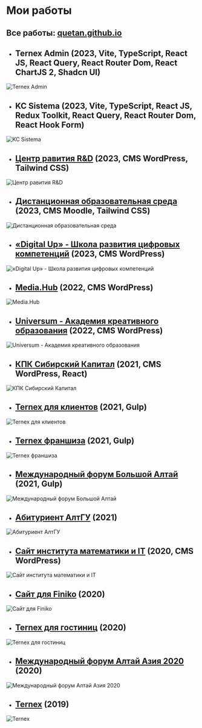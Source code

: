 # Мои работы

## Все работы: [quetan.github.io](https://quetan.github.io/)

* ## Ternex Admin (2023, Vite, TypeScript, React JS, React Query, React Router Dom, React ChartJS 2, Shadcn UI)
![Ternex Admin](./thumbs/ternexadmin.webp.webp "Ternex Admin")

* ## KC Sistema (2023, Vite, TypeScript, React JS, Redux Toolkit, React Query, React Router Dom, React Hook Form)
![KC Sistema](./thumbs/sistema.webp "KC Sistema")

* ## [Центр равития R&D](https://rnd.asu.ru/) (2023, CMS WordPress, Tailwind CSS)
![Центр равития R&D](./thumbs/rnd.webp "Центр равития R&D")

* ## [Дистанционная образовательная среда](https://quetan.github.io/prof/dist) (2023, CMS Moodle, Tailwind CSS)
![Дистанционная образовательная среда](./thumbs/prof.webp "Дистанционная образовательная среда")​

* ## [«Digital Up» - Школа развития цифровых компетенций](https://digitalup.asu.ru/) (2023, CMS WordPress)
![«Digital Up» - Школа развития цифровых компетенций](./thumbs/digitalUp.webp "«Digital Up» - Школа развития цифровых компетенций")​

* ## [Media.Hub](https://quetan.github.io/MediaHub/) (2022, CMS WordPress)
![Media.Hub](./thumbs/MediaHub.webp "Media.Hub")​

* ## [Universum - Академия креативного образования](https://universum.asu.ru/) (2022, CMS WordPress)
![Universum - Академия креативного образования](./thumbs/universum.webp "Universum - Академия креативного образования")​

* ## [КПК Сибирский Капитал](https://sibkap.ru/) (2021, CMS WordPress, React)
![КПК Сибирский Капитал](./thumbs/sibkap.webp "КПК Сибирский Капитал")​

* ## [Ternex для клиентов](https://ternex.ru/consumers/) (2021, Gulp)
![Ternex для клиентов](./thumbs/ternex2.webp "Ternex для клиентов")​

* ## [Ternex франшиза](https://ternex.ru/franchise/) (2021, Gulp)
![Ternex франшиза](./thumbs/franchise.webp "Ternex франшиза")

* ## [Международный форум Большой Алтай](http://altai2021.asu.ru/) (2021, Gulp)
![Международный форум Большой Алтай](./thumbs/altai.webp "Международный форум Большой Алтай")​

* ## [Абитуриент АлтГУ](https://abiturient.asu.ru/) (2021)
![Абитуриент АлтГУ](./thumbs/abit.webp "Абитуриент АлтГУ")​

* ## [Сайт института математики и IT](http://www.math.asu.ru/) (2020, CMS WordPress)
![Сайт института математики и IT](./thumbs/math.webp "Сайт института математики и IT")​

* ## [Сайт для Finiko](https://quetan.github.io/archive/finiko_removed) (2020)
![Сайт для Finiko](./thumbs/finiko.webp "Сайт для Finiko")​

* ## [Ternex для гостиниц](https://ternex.ru/hotels/) (2020)
![Ternex для гостиниц](./thumbs/hotels.webp "Ternex для гостиниц")​

* ## [Международный форум Алтай Азия 2020](http://altaiasia2020.asu.ru/) (2020)
![Международный форум Алтай Азия 2020](./thumbs/asia.webp "Международный форум Алтай Азия 2020")​

* ## [Ternex](https://ternex.ru) (2019) 
![Ternex](./thumbs/ternex.webp "Ternex")​


